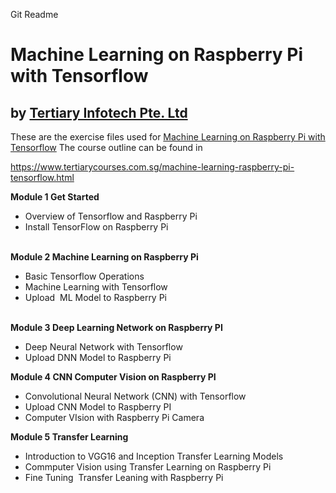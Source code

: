 Git Readme

# Machine Learning on Raspberry Pi with Tensorflow
## by [Tertiary Infotech Pte. Ltd](https://www.tertiarycourses.com.sg/)

These are the exercise files used for [Machine Learning on Raspberry Pi with Tensorflow](https://www.tertiarycourses.com.sg/machine-learning-raspberry-pi-tensorflow.html)
The course outline can be found in 

https://www.tertiarycourses.com.sg/machine-learning-raspberry-pi-tensorflow.html


<p><strong>Module 1 Get Started</strong></p>
<ul>
<li>Overview of Tensorflow and Raspberry Pi</li>
<li>Install TensorFlow on Raspberry Pi</li>
</ul>
<p><br /><strong>Module 2 Machine Learning on Raspberry Pi</strong></p>
<ul>
<li>Basic Tensorflow Operations</li>
<li>Machine Learning with Tensorflow</li>
<li>Upload&nbsp; ML Model to Raspberry Pi</li>
</ul>
<p><br /><strong>Module 3 Deep Learning Network on Raspberry PI</strong></p>
<ul>
<li>Deep Neural Network with Tensorflow</li>
<li>Upload DNN Model to Raspberry Pi</li>
</ul>
<p><strong>Module 4 CNN Computer Vision on Raspberry PI</strong></p>
<ul>
<li>Convolutional Neural Network (CNN) with Tensorflow</li>
<li>Upload CNN Model to Raspberry PI</li>
<li>Computer VIsion with Raspberry Pi Camera</li>
</ul>
<p><strong>Module 5 Transfer Learning</strong></p>
<ul>
<li>Introduction to VGG16 and Inception Transfer Learning Models</li>
<li>Commputer Vision using Transfer Learning on Raspberry Pi</li>
<li>Fine Tuning&nbsp; Transfer Leaning with Raspberry Pi</li>
</ul>
